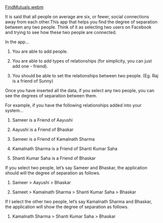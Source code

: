 [FindMutuals.webm](https://user-images.githubusercontent.com/94825943/205276071-7c3f0428-edef-4921-849a-c4e383678ec3.webm)

It is said that all people on average are six, or fewer, social connections away from each other.This app that helps you find the degree of separation between any two people. Think of it as selecting two users on Facebook and trying to see how these two people are connected. 


In the app... 
1. You are able to add people. 

2. You are able to add types of relationships (for simplicity, you can just add one - friend). 

3. You should be able to set the relationships between two people. (Eg. Raj is a friend of Sunny) 

Once you have inserted all the data, if you select any two people, you can see the degrees of separation between them.

For example, if you have the following relationships added into your system... 

1. Sameer is a Friend of Aayushi 

2. Aayushi is a Friend of Bhaskar 

3. Sameer is a Friend of Kamalnath Sharma 

4. Kamalnath Sharma is a Friend of Shanti Kumar Saha

5. Shanti Kumar Saha is a Friend of Bhaskar 


If you select two people, let’s say Sameer and Bhaskar, the application should will the degree of separation as follows. 

1. Sameer > Aayushi > Bhaskar 

2. Sameet > Kamalnath Sharma > Shanti Kumar Saha > Bhaskar 


If I select the other two people, let’s say Kamalnath Sharma and Bhaskar, the application will show the degree of separation as follows. 


1. Kamalnath Sharma > Shanti Kumar Saha > Bhaskar


